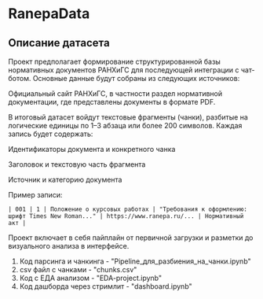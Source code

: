 # RanepaData

## Описание датасета
Проект предполагает формирование структурированной базы нормативных документов РАНХиГС для последующей интеграции с чат-ботом. Основные данные будут собраны из следующих источников:

Официальный сайт РАНХиГС, в частности раздел нормативной документации, где представлены документы в формате PDF.

В итоговый датасет войдут текстовые фрагменты (чанки), разбитые на логические единицы по 1–3 абзаца или более 200 символов. Каждая запись будет содержать:

Идентификаторы документа и конкретного чанка

Заголовок и текстовую часть фрагмента

Источник и категорию документа

Пример записи:
```
| 001 | 1 | Положение о курсовых работах | "Требования к оформлению: шрифт Times New Roman..." | https://www.ranepa.ru/... | Нормативный акт |
```
Проект включает в себя пайплайн от первичной загрузки и разметки до визуального анализа в интерфейсе.
1) Код парсинга и чанкинга - "Pipeline_для_разбиения_на_чанки.ipynb"
2) csv файл с чанками - "chunks.csv"
3) Код с ЕДА анализом - "EDA-project.ipynb"
4) Код дашборда через стримлит - "dashboard.ipynb"


